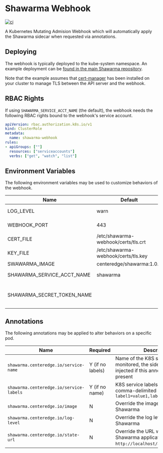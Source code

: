 # Shawarma Webhook

[![ci](https://github.com/CenterEdge/shawarma-webhook/actions/workflows/docker-image.yml/badge.svg)](https://github.com/CenterEdge/shawarma-webhook/actions/workflows/docker-image.yml)

A Kubernetes Mutating Admision Webhook which will automatically apply the Shawarma sidecar when requested via annotations.

## Deploying

The webhook is typically deployed to the kube-system namespace. An example deployment can be
[found in the main Shawarma repository](https://github.com/CenterEdge/shawarma/tree/master/example/injected).

Note that the example assumes that [cert-manager](https://cert-manager.io/) has been installed on
your cluster to manage TLS between the API server and the webhook.

## RBAC Rights

If using `SHAWARMA_SERVICE_ACCT_NAME` (the default), the webhook needs the following RBAC rights bound to
the webhook's service account.

```yaml
apiVersion: rbac.authorization.k8s.io/v1
kind: ClusterRole
metadata:
  name: shawarma-webhook
rules:
- apiGroups: [""]
  resources: ["serviceaccounts"]
  verbs: ["get", "watch", "list"]
```

## Environment Variables

The following environment variables may be used to customize behaviors of the webhook.

| Name                       | Default                              | Description |
| -------------------------- | ------------------------------------ | ----------- |
| LOG_LEVEL                  | warn                                 | Log level for the admission webhook |
| WEBHOOK_PORT               | 443                                  | Port used by the admission webhook |
| CERT_FILE                  | /etc/shawarma-webhook/certs/tls.crt  | Certificate file used for TLS by the admission webhook |
| KEY_FILE                   | /etc/shawarma-webhook/certs/tls.key  | Key file used for TLS by the admission webhook |
| SWAWARMA_IMAGE             | centeredge/shawarma:1.0.0            | Default Shawarma image |
| SHAWARMA_SERVICE_ACCT_NAME | shawarma                             | Name of the service account which should be used for sidecars |
| SHAWARMA_SECRET_TOKEN_NAME |                                      | Name of the secret containing the Kubernetes token for Shawarma, overrides SHAWARMA_SERVICE_ACCT_NAME |

## Annotations

The following annotations may be applied to alter behaviors on a specific pod.

| Name                                    | Required         | Description |
| --------------------------------------- | ---------------- | ----------- |
| `shawarma.centeredge.io/service-name`   | Y (if no labels) | Name of the K8S service to be monitored, the sidecar is not injected if this annotation is not present |
| `shawarma.centeredge.io/service-labels` | Y (if no name)   | K8S service labels to monitor, comma-delimited ex. `label1=value1,label2=value2` |
| `shawarma.centeredge.io/image`          | N                | Override the image used for Shawarma |
| `shawarma.centeredge.io/log-level`      | N                | Override the log level used by Shawarma |
| `shawarma.centeredge.io/state-url`      | N                | Override the URL which receives Shawarma application state (default `http://localhost/applicationstate`) |
